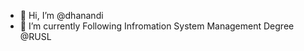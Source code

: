 - 👋 Hi, I’m @dhanandi
- 🌱 I’m currently Following Infromation System Management Degree @RUSL


<!---

--->
